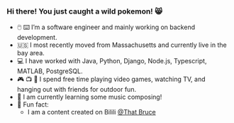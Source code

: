 ### Hi there! You just caught a wild pokemon! 😸

- 🖱️ ⌨️ I’m a software engineer and mainly working on backend development.
- 🇺🇸 I most recently moved from Massachusetts and currently live in the bay area.
- 💻 I have worked with Java, Python, Django, Node.js, Typescript, MATLAB, PostgreSQL.
- 🎮 📺 🥾 I spend free time playing video games, watching TV, and hanging out with friends for outdoor fun.
- 🎼 I am currently learning some music composing!
- 🍵 Fun fact:
    - I am a content created on Bilili [@That Bruce](https://space.bilibili.com/8740483)
